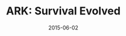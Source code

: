 ---
layout: album
date: 2015-06-02
title: "ARK: Survival Evolved"
developer: Studio Wildcard
card-image: 31
card-offset: 0
banner-image: 34
banner-offset: 0
---